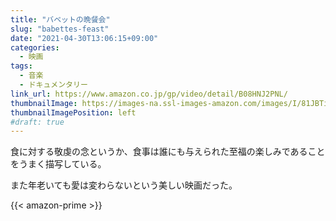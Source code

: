 ```yaml
---
title: "バベットの晩餐会"
slug: "babettes-feast"
date: "2021-04-30T13:06:15+09:00"
categories:
  - 映画
tags:
  - 音楽
  - ドキュメンタリー
link_url: https://www.amazon.co.jp/gp/video/detail/B08HNJ2PNL/
thumbnailImage: https://images-na.ssl-images-amazon.com/images/I/81JBTiupLbL._SX300_.jpg
thumbnailImagePosition: left
#draft: true
---
```

食に対する敬虔の念というか、食事は誰にも与えられた至福の楽しみであることをうまく描写している。
<!--more-->
また年老いても愛は変わらないという美しい映画だった。

{{< amazon-prime >}}
